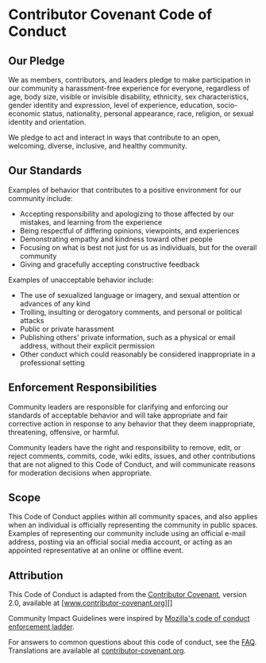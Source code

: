 # Contributor Covenant Code of Conduct

## Our Pledge

We as members, contributors, and leaders pledge to make participation in our community a harassment-free experience for
everyone, regardless of age, body size, visible or invisible disability, ethnicity, sex characteristics, gender identity
and expression, level of experience, education, socio-economic status, nationality, personal appearance, race, religion,
or sexual identity and orientation.

We pledge to act and interact in ways that contribute to an open, welcoming, diverse, inclusive, and healthy community.

## Our Standards

Examples of behavior that contributes to a positive environment for our community include:

- Accepting responsibility and apologizing to those affected by our mistakes, and learning from the experience
- Being respectful of differing opinions, viewpoints, and experiences
- Demonstrating empathy and kindness toward other people
- Focusing on what is best not just for us as individuals, but for the overall community
- Giving and gracefully accepting constructive feedback

Examples of unacceptable behavior include:

- The use of sexualized language or imagery, and sexual attention or advances of any kind
- Trolling, insulting or derogatory comments, and personal or political attacks
- Public or private harassment
- Publishing others' private information, such as a physical or email address, without their explicit permission
- Other conduct which could reasonably be considered inappropriate in a professional setting

## Enforcement Responsibilities

Community leaders are responsible for clarifying and enforcing our standards of acceptable behavior and will take
appropriate and fair corrective action in response to any behavior that they deem inappropriate, threatening, offensive,
or harmful.

Community leaders have the right and responsibility to remove, edit, or reject comments, commits, code, wiki edits,
issues, and other contributions that are not aligned to this Code of Conduct, and will communicate reasons for
moderation decisions when appropriate.

## Scope

This Code of Conduct applies within all community spaces, and also applies when an individual is officially representing
the community in public spaces. Examples of representing our community include using an official e-mail address, posting
via an official social media account, or acting as an appointed representative at an online or offline event.

## Attribution

This Code of Conduct is adapted from the [Contributor Covenant][homepage], version 2.0, available
at [www.contributor-covenant.org][]

Community Impact Guidelines were inspired by [Mozilla's code of conduct enforcement ladder][mozilla's code of conduct].

For answers to common questions about this code of conduct, see the
[FAQ][contributor-covenant faq]. Translations are available at
[contributor-covenant.org][contributor-covenant translations].

[homepage]: https://www.contributor-covenant.org

[www.contributor-covenant.org]: https://www.contributor-covenant.org/version/2/0/code_of_conduct.html.

[mozilla's code of conduct]: https://github.com/mozilla/diversity

[contributor-covenant faq]: https://www.contributor-covenant.org/faq

[contributor-covenant translations]: https://www.contributor-covenant.org/translations
